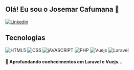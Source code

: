 ## Olá! Eu sou o Josemar Cafumana 👋

[![Linkedin](https://img.shields.io/badge/LinkedIn-0077B5?style=for-the-badge&logo=linkedin&logoColor=white)](https://www.linkedin.com/in/josemar-cafumana-web-developer/)





## Tecnologias


<div style="display:inline-block">
    <img src="https://img.shields.io/badge/HTML5-e44114?style=for-the-badge&logo=html5&logoColor=white" alt="HTML5" />
    <img src="https://img.shields.io/badge/CSS3-1572B6?style=for-the-badge&logo=css3&logoColor=white" alt="CSS" />
    <img src="https://img.shields.io/badge/JavaScript-F7DF1E?style=for-the-badge&logo=javascript&logoColor=black" alt="jAVASCRIPT" />
    <img src="https://img.shields.io/badge/PHP-777BB4?style=for-the-badge&logo=php&logoColor=white" alt="PHP" />
    <img src="https://img.shields.io/badge/Vue.js-35495E?style=for-the-badge&logo=vue.js&logoColor=4FC08D" alt="Vuejs" />
    <img src="https://img.shields.io/badge/Laravel-FF2D20?style=for-the-badge&logo=laravel&logoColor=white" alt="Laravel" />
</div><br>

 #### 🌱 Aprofundando conhecimentos em Laravel e Vuejs...
